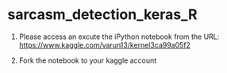 # sarcasm_detection_keras_R
1. Please access an excute the iPython notebook from the URL:
https://www.kaggle.com/varun13/kernel3ca99a05f2

2. Fork the notebook to your kaggle account



